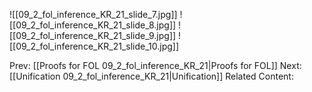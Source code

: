 ﻿

![[09_2_fol_inference_KR_21_slide_7.jpg]]
![[09_2_fol_inference_KR_21_slide_8.jpg]]
![[09_2_fol_inference_KR_21_slide_9.jpg]]
![[09_2_fol_inference_KR_21_slide_10.jpg]]


Prev: [[Proofs for FOL 09_2_fol_inference_KR_21|Proofs for FOL]]
Next: [[Unification 09_2_fol_inference_KR_21|Unification]]
Related Content: